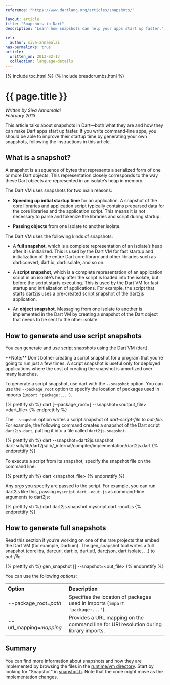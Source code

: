 ```yaml
---
reference: "https://www.dartlang.org/articles/snapshots/"

layout: article
title: "Snapshots in Dart"
description: "Learn how snapshots can help your apps start up faster."

rel:
  author: siva-annamalai
has-permalinks: true
article:
  written_on: 2013-02-13
  collection: language-details
---
```


{% include toc.html %}
{% include breadcrumbs.html %}

# {{ page.title }}

<em>Written by Siva Annamalai <br />
<time pubdate date="2013-02-13">February 2013</time>
</em>

This article talks about snapshots in Dart—both
what they are and how they can make Dart apps start up faster.
If you write command-line apps,
you should be able to improve their startup time
by generating your own snapshots,
following the instructions in this article.

## What is a snapshot?

A snapshot is a sequence of bytes
that represents a serialized form
of one or more Dart objects.
This representation closely corresponds to
the way these Dart objects are represented
in an isolate’s heap in memory.

The Dart VM uses snapshots for two main reasons:

* **Speeding up initial startup time**
  for an application.
  A snapshot of the core libraries and application script
  typically contains preparsed data for
  the core libraries and the application script.
  This means it is not necessary to parse and tokenize
  the libraries and script during startup.

* **Passing objects**
  from one isolate to another isolate.

The Dart VM uses the following kinds of snapshots:

* A **full snapshot**,
  which is a complete representation of
  an isolate’s heap after it is initialized.
  This is used by the Dart VM for
  fast startup and initialization of
  the entire Dart core library and other libraries
  such as dart:convert, dart:io, dart:isolate, and so on.

* A **script snapshot**,
  which is a complete representation of
  an application script in an isolate’s heap
  after the script is loaded into the isolate,
  but before the script starts executing.
  This is used by the Dart VM for
  fast startup and initialization of applications.
  For example, the script that starts dart2js
  uses a pre-created script snapshot of the dart2js application.

* An **object snapshot**.
  Messaging from one isolate to another
  is implemented in the Dart VM by
  creating a snapshot of the Dart object
  that needs to be sent to the other isolate.


## How to generate and use script snapshots

You can generate and use script snapshots using the Dart VM (dart).

<aside class="alert alert-info" markdown="1">
**Note:**
Don't bother creating a script
snapshot for a program that you're going to run
just a few times.
A script snapshot is useful only for deployed applications
where the cost of creating the snapshot
is amortized over many launches.
</aside>

To generate a script snapshot,
use dart with the `--snapshot` option.
You can use the `--package_root` option
to specify the location of packages used in imports
(`import 'package:...'`).

{% prettify sh %}
dart [--package_root=<path>] --snapshot=<output_file> <dart_file>
{% endprettify %}

The `--snapshot` option writes
a script snapshot of _dart-script-file_ to _out-file_.
For example, the following command creates
a snapshot of the Dart script `dart2js.dart`,
putting it into a file called `dart2js.snapshot`.

{% prettify sh %}
dart --snapshot=dart2js.snapshot \
    dart-sdk/lib/dart2js/lib/_internal/compiler/implementation/dart2js.dart
{% endprettify %}

To execute a script from its snapshot,
specify the snapshot file on the command line:

{% prettify sh %}
dart <snapshot_file> <args>
{% endprettify %}

Any _args_ you specify are passed to the script.
For example, you can run dart2js like this,
passing `myscript.dart -oout.js` as command-line arguments to dart2js:

{% prettify sh %}
dart dart2js.snapshot myscript.dart -oout.js
{% endprettify %}

## How to generate full snapshots

Read this section if you’re working on
one of the rare projects that embed the Dart VM (for example, Dartium).
The gen_snapshot tool writes a full snapshot
(corelibs, dart:uri, dart:io, dart:utf, dart:json, dart:isolate, ...)
to _out-file_:

{% prettify sh %}
gen_snapshot [<options>] --snapshot=<out_file>
{% endprettify %}

You can use the following _options_:

<table class="table">
  <tr style="text-align:left">
    <th>Option</th> <th>Description</th>
  </tr>
  <tr>
    <td class="nowrap">
      --package_root=<em>path</em>
    </td>
    <td>
      Specifies the location of packages used in imports
      (<code>import 'package:...'</code>).</td>
  </tr>
  <tr>
    <td class="nowrap">
      --url_mapping=<em>mapping</em>
    </td>
    <td>
      Provides a URL mapping on the command line for URI resolution
      during library imports.</td>
  </tr>
</table>


## Summary

You can find more information about snapshots
and how they are implemented by browsing the files in the
[runtime/vm directory](https://github.com/dart-lang/sdk/tree/master/runtime/vm).
Start by looking for "Snapshot" in
[snapshot.h](https://github.com/dart-lang/sdk/blob/master/runtime/vm/snapshot.h).
Note that the code might move as the implementation changes.
